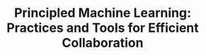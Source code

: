 ---
title: 'Principled Machine Learning: Practices and Tools for Efficient Collaboration' 
acronym: PMLPP
type: GL - Tier 3
webpage: 'https://dev.to/robogeek/principled-machine-learning-4eho' 
---